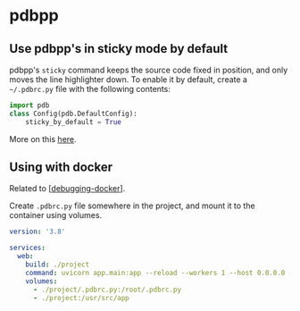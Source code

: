 # pdbpp

Use pdbpp's in sticky mode by default
---

pdbpp's `sticky` command keeps the source code fixed in position, and only moves the line highlighter down. To enable it by default, create a `~/.pdbrc.py` file with the following contents:

```python
import pdb
class Config(pdb.DefaultConfig):
    sticky_by_default = True
```

More on this [here](https://gist.github.com/justinabrahms/44b077ee314914b3ff78).

Using with docker
---

Related to [[debugging-docker]].

Create `.pdbrc.py` file somewhere in the project, and mount it to the container
using volumes.

```yaml
version: '3.8'

services:
  web:
    build: ./project
    command: uvicorn app.main:app --reload --workers 1 --host 0.0.0.0 --port 8000
    volumes:
      - ./project/.pdbrc.py:/root/.pdbrc.py
      - ./project:/usr/src/app
```

[//begin]: # "Autogenerated link references for markdown compatibility"
[debugging-docker]: ../../docker/debugging/debugging-docker.md "Debugging Docker"
[//end]: # "Autogenerated link references"